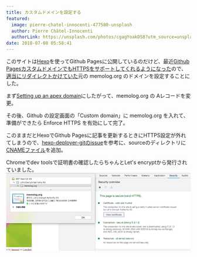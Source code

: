 ```yaml
---
title: カスタムドメインを設定する
featured:
  image: pierre-chatel-innocenti-477580-unsplash
  author: Pierre Châtel-Innocenti
  authorLink: https://unsplash.com/photos/cgagYoakDS8?utm_source=unsplash&utm_medium=referral&utm_content=creditCopyText
date: 2018-07-08 05:58:41
---
```

このサイトは[Hexo](https://hexo.io/)を使ってGithub Pagesに公開しているのだけど、最近[Github PagesカスタムドメインでもHTTPSをサポートしてくれるようになった](https://blog.github.com/2018-05-01-github-pages-custom-domains-https/)ので、[適当にリダイレクトかけていた](../../2018/redirect-to-my-old-blog/)元の memolog.org のドメインを設定することにした。<!-- more -->

まず[Setting up an apex domain](https://help.github.com/articles/setting-up-an-apex-domain/)にしたがって、memolog.org の Aレコードを変更。

その後、Github の設定画面の「Custom domain」に memolog.org を入れて、準備ができたら Enforce HTTPS を有効にして完了。

このままだとHexoでGithub Pagesに記事を更新するときにHTTPS設定が外れてしまうので、[hexo-deployer-gitのissue](https://github.com/hexojs/hexo-deployer-git/issues/87)を参考に、sourceのディレクトリに[CNAMEファイル](https://github.com/memolog/blog/blob/master/source/CNAME)を追加。

Chromeでdev toolsで証明書の確認したらちゃんとLet's encryptから発行されていました。
![](../../assets/images/certification-memolog.png)

